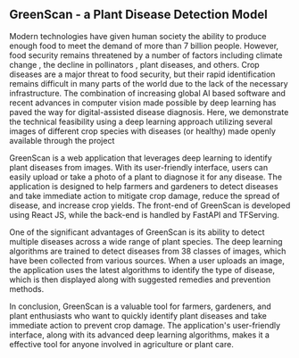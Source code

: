## GreenScan - a Plant Disease Detection Model 	

Modern technologies have given human society the ability to produce enough food to meet the demand of more than 7 billion people. However, food security remains threatened by a number of factors including climate change , the decline in pollinators , plant diseases, and others. Crop diseases are a major threat to food security, but their rapid identification remains difficult in many parts of the world due to the lack of the necessary infrastructure. The combination of increasing global AI based software and recent advances in computer vision made possible by deep learning has paved the way for digital-assisted disease diagnosis. Here, we demonstrate the technical feasibility using a deep learning approach utilizing several images of different crop species with diseases (or healthy) made openly available through the project

GreenScan is a web application that leverages deep learning to identify plant diseases from images. With its user-friendly interface, users can easily upload or take a photo of a plant to diagnose it for any disease. The application is designed to help farmers and gardeners to detect diseases and take immediate action to mitigate crop damage, reduce the spread of disease, and increase crop yields. The front-end of GreenScan is developed using React JS, while the back-end is handled by FastAPI and TFServing.
    
One of the significant advantages of GreenScan is its ability to detect multiple diseases across a wide range of plant species. The deep learning algorithms are trained to detect diseases from 38 classes of images, which have been collected from various sources. When a user uploads an image, the application uses the latest algorithms to identify the type of disease, which is then displayed along with suggested remedies and prevention methods.
	
In conclusion, GreenScan is a valuable tool for farmers, gardeners, and plant enthusiasts who want to quickly identify plant diseases and take immediate action to prevent crop damage. The application's user-friendly interface, along with its advanced deep learning algorithms, makes it a effective tool for anyone involved in agriculture or plant care.

